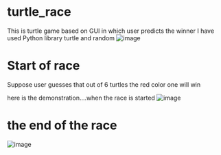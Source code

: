 # turtle_race 
This is turtle game based on GUI in which user predicts the winner I have used  Python library turtle  and random 
![image](https://user-images.githubusercontent.com/68627259/121815451-40d72600-cc94-11eb-8eec-24de17c5b6fd.png)
# Start of race
Suppose user guesses that out of 6 turtles the red color one will win   


here is the demonstration....when the race is started
![image](https://user-images.githubusercontent.com/68627259/121815857-125a4a80-cc96-11eb-8871-77c7652a6aae.png)

# the end of the race 
![image](https://user-images.githubusercontent.com/68627259/121815778-bd1e3900-cc95-11eb-9471-4984826cc95b.png)




